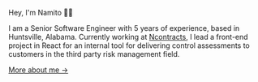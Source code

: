 Hey, I'm Namito 👋🏼

I am a Senior Software Engineer with 5 years of experience, based in Huntsville, Alabama. Currently working at [Ncontracts](https://www.ncontracts.com/), I lead a front-end project in React for an internal tool for delivering control assessments to customers in the third party risk management field.

[More about me &rarr;](https://namitoyokota.com)
